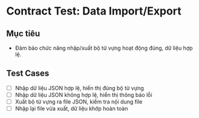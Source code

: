 # Contract Test: Data Import/Export

## Mục tiêu
- Đảm bảo chức năng nhập/xuất bộ từ vựng hoạt động đúng, dữ liệu hợp lệ.

## Test Cases
- [ ] Nhập dữ liệu JSON hợp lệ, hiển thị đúng bộ từ vựng
- [ ] Nhập dữ liệu JSON không hợp lệ, hiển thị thông báo lỗi
- [ ] Xuất bộ từ vựng ra file JSON, kiểm tra nội dung file
- [ ] Nhập lại file vừa xuất, dữ liệu khớp hoàn toàn
